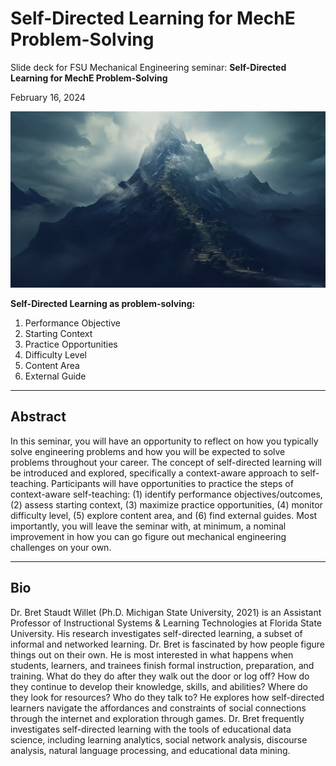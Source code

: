 # Self-Directed Learning for MechE Problem-Solving

Slide deck for FSU Mechanical Engineering seminar: **Self-Directed Learning for MechE Problem-Solving**
 
February 16, 2024

![](img/SDL.png)

**Self-Directed Learning as problem-solving:**

1. Performance Objective
2. Starting Context
3. Practice Opportunities
4. Difficulty Level
5. Content Area
6. External Guide

---

## Abstract

In this seminar, you will have an opportunity to reflect on how you typically solve engineering problems and how you will be expected to solve problems throughout your career. The concept of self-directed learning will be introduced and explored, specifically a context-aware approach to self-teaching. Participants will have opportunities to practice the steps of context-aware self-teaching: (1) identify performance objectives/outcomes, (2) assess starting context, (3) maximize practice opportunities, (4) monitor difficulty level, (5) explore content area, and (6) find external guides. Most importantly, you will leave the seminar with, at minimum, a nominal improvement in how you can go figure out mechanical engineering challenges on your own.

---

## Bio

Dr. Bret Staudt Willet (Ph.D. Michigan State University, 2021) is an Assistant Professor of Instructional Systems & Learning Technologies at Florida State University. His research investigates self-directed learning, a subset of informal and networked learning. Dr. Bret is fascinated by how people figure things out on their own. He is most interested in what happens when students, learners, and trainees finish formal instruction, preparation, and training. What do they do after they walk out the door or log off? How do they continue to develop their knowledge, skills, and abilities? Where do they look for resources? Who do they talk to? He explores how self-directed learners navigate the affordances and constraints of social connections through the internet and exploration through games. Dr. Bret frequently investigates self-directed learning with the tools of educational data science, including learning analytics, social network analysis, discourse analysis, natural language processing, and educational data mining.